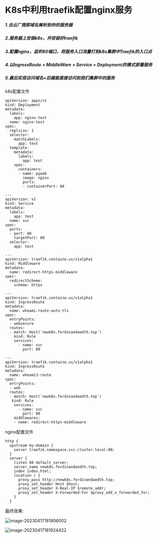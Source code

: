 # K8s中利用traefik配置nginx服务 #

#####  1.去云厂商那域名解析到你的服务器  #####

#####  2.服务器上安装k8s，并安装好traefik #####

#####   3.配置nginx，监听80端口，将服务入口流量打到k8s集群中Traefik的入口点  #####

#####  4.以IngressRoute + MiddleWare + Service + Deployment的模式部署服务  #####

#####  5.最后实现访问域名+后缀能直接访问到我们集群中的服务 #####

k8s配置文件

```
apiVersion: apps/v1
kind: Deployment
metadata:
  labels:
    app: nginx-test
  name: nginx-test
spec:
  replicas: 1
  selector:
    matchLabels:
      app: test
  template:
    metadata:
      labels:
        app: test
    spec:
      containers:
      - name: pyweb
        image: nginx
        ports:
        - containerPort: 80

---
apiVersion: v1
kind: Service
metadata:
  labels:
    app: test
  name: svc
spec:
  ports:
  - port: 80
    targetPort: 80
  selector:
    app: test

---
apiVersion: traefik.containo.us/v1alpha1
kind: Middleware
metadata:
  name: redirect-https-middleware
spec:
  redirectScheme:
    scheme: https

---
apiVersion: traefik.containo.us/v1alpha1
kind: IngressRoute
metadata:
  name: whoami-route-auto-tls
spec:
  entryPoints:
  - websecure
  routes:
  - match: Host(`newk8s.ferdinandaedth.top`)
    kind: Rule
    services:
      - name: svc
        port: 80

---
apiVersion: traefik.containo.us/v1alpha1
kind: IngressRoute
metadata:
  name: whoami3-route
spec:
  entryPoints:
  - web
  routes:
  - match: Host(`newk8s.ferdinandaedth.top`)
   kind: Rule
    services:
      - name: svc
        port: 80
    middlewares:
    - name: redirect-https-middleware
```

nginx配置文件

```
http {
  upstream my-domain {
    server traefik.namespace.svc.cluster.local:80;
  }
  server {
    listen 80 default_server;
    server_name newk8s.ferdinandaedth.top;
    index index.html;
    location / {
      proxy_pass http://newk8s.ferdinandaedth.top;
      proxy_set_header Host $host;
      proxy_set_header X-Real-IP $remote_addr;
      proxy_set_header X-Forwarded-For $proxy_add_x_forwarded_for;
    }
  }
```

最终效果:

![image-20230417181906002](https://gitee.com/ferdinandaedth/ferdinand/raw/master/image-20230417181906002.png)

![image-20230417181924422](https://gitee.com/ferdinandaedth/ferdinand/raw/master/image-20230417181924422.png)